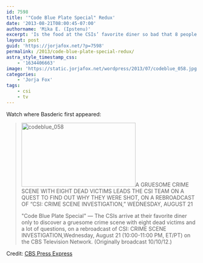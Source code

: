 ```yaml
---
id: 7598
title: '"Code Blue Plate Special" Redux'
date: '2013-08-21T08:00:45-07:00'
authorname: 'Mika E. (Ipstenu)'
excerpt: 'Is the food at the CSIs’ favorite diner so bad that 8 people lost their lives? Watch a repeat on the 21st.'
layout: post
guid: 'https://jorjafox.net/?p=7598'
permalink: /2013/code-blue-plate-special-redux/
astra_style_timestamp_css:
    - '1634406663'
image: 'https://static.jorjafox.net/wordpress/2013/07/codeblue_058.jpg'
categories:
    - 'Jorja Fox'
tags:
    - csi
    - tv
---
```


Watch where Basderic first appeared:
<blockquote><img class="alignright size-medium wp-image-7599" alt="codeblue_058" src="//static.jorjafox.net/wordpress/2013/07/codeblue_058-300x168.jpg" width="300" height="168" />A GRUESOME CRIME SCENE WITH EIGHT DEAD VICTIMS LEADS THE CSI TEAM ON A QUEST TO FIND OUT WHY THEY WERE SHOT, ON A REBROADCAST OF “CSI: CRIME SCENE INVESTIGATION,” WEDNESDAY, AUGUST 21

"Code Blue Plate Special" — The CSIs arrive at their favorite diner only to discover a gruesome crime scene with eight dead victims and a lot of questions, on a rebroadcast of CSI: CRIME SCENE INVESTIGATION,Wednesday, August 21 (10:00-11:00 PM, ET/PT) on the CBS Television Network. (Originally broadcast 10/10/12.)</blockquote>
Credit: <a href="http://www.cbspressexpress.com/cbs-entertainment/releases/view?id=36201">CBS Press Express</a>
